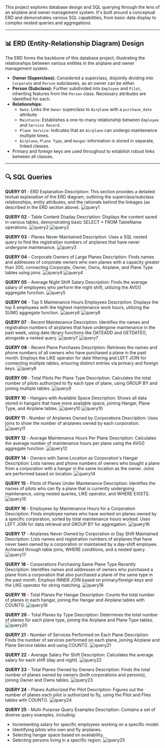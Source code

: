 This project explores database design and SQL querying through the lens of an airplane and owner management system. It's built around a conceptual ERD and demonstrates various SQL capabilities, from basic data display to complex nested queries and aggregations.

---

## 📊 ERD (Entity-Relationship Diagram) Design

The ERD forms the backbone of this database project, illustrating the relationships between various entities in the airplane and owner management system.

* **Owner (Superclass):** Considered a superclass, disjointly dividing into `Corporate` and `Person` subclasses, as an owner can be either.
* **Person (Subclass):** Further subdivided into `Employee` and `Pilot`, inheriting features from the `Person` class. Necessary attributes are identified for each.
* **Relationships:**
    * `Owns`: Links the `Owner` superclass to `Airplane` with a `purchase_date` attribute.
    * `Maintains`: Establishes a one-to-many relationship between `Employee` and `Service Record`.
    * `Plane Service`: Indicates that an `Airplane` can undergo maintenance multiple times.
    * `Airplane`, `Plane Type`, and `Hangar` information is stored in separate, linked classes.
* Primary and foreign keys are used throughout to establish robust links between all classes.

---

## 🔍 SQL Queries

**QUERY 01** - ERD Explanation
Description: This section provides a detailed textual explanation of the ERD diagram, outlining the superclass/subclass relationships, entity attributes, and the rationale behind the linkages (as described in the ERD section above).
![query1](images/query1.png)

**QUERY 02** - Table Content Display
Description: Displays the content saved in various tables, demonstrating basic SELECT * FROM TableName operations.
![query2](images/query2.png)
![query2](images/query2.0.png)

**QUERY 03** - Planes Never Maintained
Description: Uses a SQL nested query to find the registration numbers of airplanes that have never undergone maintenance.
![query3](images/query3.png)

**QUERY 04** - Corporate Owners of Large Planes
Description: Finds names and addresses of corporate owners who own planes with a capacity greater than 200, connecting Corporate, Owner, Owns, Airplane, and Plane Type tables using joins.
![query4](images/query4.1.png)
![query4](images/query4.2.png)

**QUERY 05** - Average Night Shift Salary
Description: Finds the average salary of employees who perform the night shift, utilizing the AVG() aggregate function.
![query5](images/query5.png)

**QUERY 06** - Top 5 Maintenance Hours Employees
Description: Displays the top 5 employees with the highest maintenance work hours, utilizing the SUM() aggregate function.
![query6](images/query6.png)
![query6](images/query6.1.png)

**QUERY 07** - Recent Maintenance
Description: Identifies the names and registration numbers of airplanes that have undergone maintenance in the past week, using date library functions like DATEADD and GETDATE(), alongside a nested query.
![query7](images/query7.1.png)
![query7](images/query7.2.png)

**QUERY 08** - Recent Plane Purchases
Description: Retrieves the names and phone numbers of all owners who have purchased a plane in the past month. Employs the LIKE operator for date filtering and LEFT JOIN for connecting multiple tables, ensuring distinct entries via primary and foreign keys.
![query8](images/query8.png)

**QUERY 09** - Total Pilots Per Plane Type
Description: Calculates the total number of pilots authorized to fly each type of plane, using GROUP BY and joining multiple tables.
![query9](images/query9.png)

**QUERY 10** - Hangars with Available Space
Description: Shows all data stored in hangars that have more available space, joining Hangar, Plane Type, and Airplane tables.
![query10](images/query10.1.png)
![query10](images/query10.2.png)

**QUERY 11** - Number of Airplanes Owned by Corporations
Description: Uses joins to show the number of airplanes owned by each corporation.
![query11](images/query11.png)

**QUERY 12** - Average Maintenance Hours Per Plane
Description: Calculates the average number of maintenance hours per plane using the AVG() aggregate function.
![query12](images/query12.png)

**QUERY 14** - Owners with Same Location as Corporation's Hangar
Description: Lists names and phone numbers of owners who bought a plane from a corporation with a hangar in the same location as the owner. Joins are performed based on location.
![query14](images/query14.png)

**QUERY 15** - Pilots of Planes Under Maintenance
Description: Identifies the names of pilots who can fly a plane that is currently undergoing maintenance, using nested queries, LIKE operator, and WHERE EXISTS.
![query15](images/query15.png)

**QUERY 16** - Employees by Maintenance Hours for a Corporation
Description: Finds employee names who have worked on planes owned by a specific corporation, sorted by total maintenance hours worked. Uses LEFT JOIN for data retrieval and GROUP BY for aggregation.
![query16](images/query16.png)

**QUERY 17** - Airplanes Never Owned by Corporation or Day Shift Maintained
Description: Lists names and registration numbers of airplanes that have never been owned by a corporation or maintained by a day-shift employee. Achieved through table joins, WHERE conditions, and a nested query.
![query17](images/query17.png)

**QUERY 18** - Corporations Purchasing Same Plane Type Recently
Description: Identifies names and addresses of owners who purchased a plane from a corporation that also purchased a plane of the same type in the past month. Employs INNER JOIN based on primary/foreign keys and the LIKE operator for string matching.
![query18](images/query18.png)

**QUERY 19** - Total Planes Per Hangar
Description: Counts the total number of planes in each hangar, joining the Hangar and Airplane tables with COUNT().
![query19](images/query19.png)

**QUERY 20** - Total Planes by Type
Description: Determines the total number of planes for each plane type, joining the Airplane and Plane Type tables.
![query20](images/query20.png)

**QUERY 21** - Number of Services Performed on Each Plane
Description: Finds the number of services performed on each plane, joining Airplane and Plane Service tables and using COUNT().
![query21](images/query21.png)

**QUERY 22** - Average Salary Per Shift
Description: Calculates the average salary for each shift (day and night).
![query22](images/query22.png)

**QUERY 23** - Total Planes Owned by Owners
Description: Finds the total number of planes owned by owners (both corporations and persons), joining Owner and Owns tables.
![query23](images/query23.png)

**QUERY 24** - Planes Authorized Per Pilot
Description: Figures out the number of planes each pilot is authorized to fly, using the Pilot and Flies tables with COUNT().
![query24](images/query24.png)

**QUERY 25** - Multi-Purpose Query Examples
Description: Contains a set of diverse query examples, including:
* Incrementing salary for specific employees working on a specific model.
* Identifying pilots who own and fly airplanes.
* Selecting hangar space based on availability.
* Selecting persons living in a specific region.
![query25](images/query25.png)
